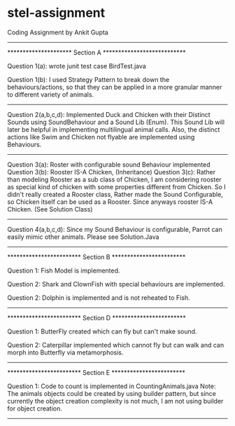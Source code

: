 # stel-assignment
Coding Assignment by Ankit Gupta
***********************************************************
********************* Section A ***************************

Question 1(a): wrote junit test case BirdTest.java

Question 1(b): I used Strategy Pattern to break down the behaviours/actions,
 so that they can be applied in a more granular manner to different variety of animals.

***********************************************************

Question 2(a,b,c,d): Implemented Duck and Chicken with their Distinct Sounds using SoundBehaviour and a Sound Lib (Enum).
This Sound Lib will later be helpful in implementing multilingual animal calls.
Also, the distinct actions like Swim and Chicken not flyable are implemented using Behaviours.

***********************************************************

Question 3(a): Roster with configurable sound Behaviour implemented
Question 3(b): Rooster IS-A Chicken, (Inheritance)
Question 3(c): Rather than modeling Rooster as a sub class of Chicken,
I am considering rooster as special kind of chicken with some properties different from Chicken.
So I didn't really created a Rooster class, Rather made the Sound Configurable, so Chicken itself can be used as a Rooster.
Since anyways rooster IS-A Chicken. (See Solution Class)

***********************************************************

Question 4(a,b,c,d): Since my Sound Behaviour is configurable, Parrot can easily mimic other animals. Please see Solution.Java

***********************************************************


************************ Section B ************************

Question 1: Fish Model is implemented.

Question 2: Shark and ClownFish with special behaviours are implemented.

Question 2: Dolphin is implemented and is not reheated to Fish.

***********************************************************

************************ Section D ************************

Question 1: ButterFly created which can fly but can't make sound.

Question 2: Caterpillar implemented which cannot fly but can walk and can morph into Butterfly via metamorphosis.

***********************************************************

************************ Section E ************************

Question 1: Code to count is implemented in CountingAnimals.java
Note: The animals objects could be created by using builder pattern,
but since currently the object creation complexity is not much, I am not using builder for object creation.

***********************************************************